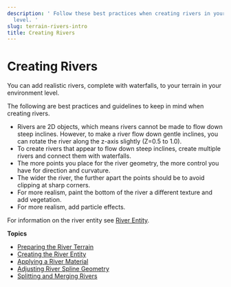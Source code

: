 ```yaml
---
description: ' Follow these best practices when creating rivers in your &ALY; environment
  level. '
slug: terrain-rivers-intro
title: Creating Rivers
---
```

# Creating Rivers<a name="terrain-rivers-intro"></a>

You can add realistic rivers, complete with waterfalls, to your terrain in your environment level\.

The following are best practices and guidelines to keep in mind when creating rivers\.
+ Rivers are 2D objects, which means rivers cannot be made to flow down steep inclines\. However, to make a river flow down gentle inclines, you can rotate the river along the z\-axis slightly \(Z=0\.5 to 1\.0\)\.
+ To create rivers that appear to flow down steep inclines, create multiple rivers and connect them with waterfalls\.
+ The more points you place for the river geometry, the more control you have for direction and curvature\.
+ The wider the river, the further apart the points should be to avoid clipping at sharp corners\.
+ For more realism, paint the bottom of the river a different texture and add vegetation\.
+ For more realism, add particle effects\.

For information on the river entity see [River Entity](https://docs.aws.amazon.com/lumberyard/latest/legacyreference/entities-entity-river.html)\.

**Topics**
+ [Preparing the River Terrain](/docs/userguide/terrain/rivers-prep-terrain.md)
+ [Creating the River Entity](/docs/userguide/terrain/rivers-entity.md)
+ [Applying a River Material](/docs/userguide/terrain/rivers-material.md)
+ [Adjusting River Spline Geometry](/docs/userguide/terrain/rivers-spline-geometry.md)
+ [Splitting and Merging Rivers](/docs/userguide/terrain/rivers-split-merge.md)